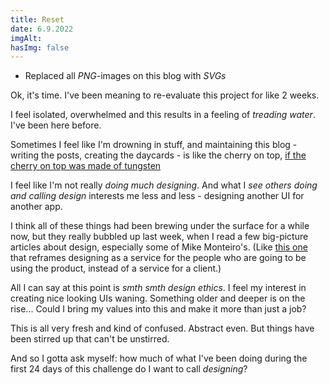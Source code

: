 ```yaml
---
title: Reset
date: 6.9.2022
imgAlt:
hasImg: false
---
```


-   Replaced all _PNG_-images on this blog with _SVGs_

Ok, it's time. I've been meaning to re-evaluate this project for like 2 weeks.

I feel isolated, overwhelmed and this results in a feeling of _treading water_. I've been here before.

Sometimes I feel like I'm drowning in stuff, and maintaining this blog - writing the posts, creating the daycards - is like the cherry on top, [if the cherry on top was made of tungsten](https://www.youtube.com/watch?v=C7EocA1hsCU)

I feel like I'm not really _doing much designing_. And what I _see others doing and calling design_ interests me less and less - designing another UI for another app.

I think all of these things had been brewing under the surface for a while now, but they really bubbled up last week, when I read a few big-picture articles about design, especially some of Mike Monteiro's. (Like [this one](https://medium.com/thinking-design/who-do-designers-really-work-for-43192dc09a27?source=list-eebfd33206ee--------0-------6599f19bd011---------------------) that reframes designing as a service for the people who are going to be using the product, instead of a service for a client.)

All I can say at this point is _smth smth design ethics_. I feel my interest in creating nice looking UIs waning. Something older and deeper is on the rise... Could I bring my values into this and make it more than just a job?

This is all very fresh and kind of confused. Abstract even. But things have been stirred up that can't be unstirred.

And so I gotta ask myself: how much of what I've been doing during the first 24 days of this challenge do I want to call _designing_?
